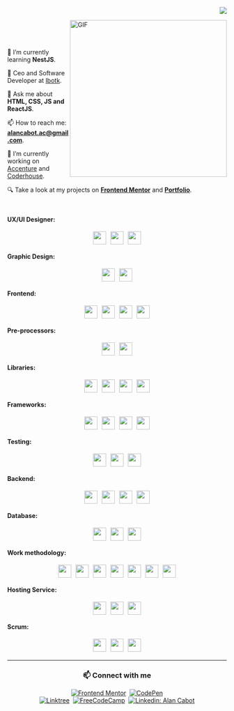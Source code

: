 <p align="right">
  <a href="https://github.com/alanmartinc"><img src="https://img.shields.io/github/followers/alanmartinc?label=follow&style=social" /></a>
</p>

<img align="right" alt="GIF" src="https://user-images.githubusercontent.com/90595158/211714560-d889e973-e44e-45bb-a4f1-6901c269837b.svg" width="360px"/>

<br>
<br>
<br>

🌱 I’m currently learning **NestJS**.

🦾 Ceo and Software Developer at [Ibotk](https://www.ibotk.com/).

💬 Ask me about **HTML, CSS, JS and ReactJS**.

📫 How to reach me: **alancabot.ac@gmail.com**.

🎯 I’m currently working on [Accenture](https://www.accenture.com/ar-es) and  [Coderhouse](https://www.coderhouse.com/).

🔍 Take a look at my projects on [**Frontend Mentor**](https://www.frontendmentor.io/profile/alanmartinc) and [**Portfolio**](https://portfolio-alan-martin-cabot.netlify.app/projects.html).

<br>

**UX/UI Designer:** 

<div style="display: flex; flex-direction: row; justify-content: center;">
  <img src="https://cdn.svgporn.com/logos/adobe-xd.svg" width="30px" height="30px" hspace="5" vspace="5"/>
  <img src="https://cdn.svgporn.com/logos/figma.svg" width="30px" height="30px" hspace="5" vspace="5"/>
  <img src="https://cdn.svgporn.com/logos/sketch.svg" width="30px" height="30px" hspace="5" vspace="5"/>
</div>

**Graphic Design:** 

<div style="display: flex; flex-direction: row; justify-content: center;">
  <img src="https://cdn.svgporn.com/logos/adobe-illustrator.svg" width="30px" hspace="5" vspace="5"/>
  <img src="https://cdn.svgporn.com/logos/adobe-photoshop.svg" width="30px" hspace="5" vspace="5"/>
</div>

**Frontend:** 

<div style="display: flex; flex-direction: row; justify-content: center;">
  <img src="https://cdn.svgporn.com/logos/html-5.svg" width="30px" height="30px" hspace="5" vspace="5"/>
  <img src="https://cdn.svgporn.com/logos/css-3.svg" width="30px" height="30px" hspace="5" vspace="5"/>
  <img src="https://cdn.svgporn.com/logos/javascript.svg" width="30px" height="30px" hspace="5" vspace="5"/>
  <img src="https://cdn.svgporn.com/logos/typescript-icon.svg" width="30px" height="30px" hspace="5" vspace="5"/>
</div>

**Pre-processors:** 
 
<div style="display: flex; flex-direction: row; justify-content: center;">
  <img src="https://cdn.svgporn.com/logos/sass.svg" width="30px" height="30px" hspace="5" vspace="5"/>
  <img src="https://cdn.svgporn.com/logos/less.svg" width="30px" height="30px" hspace="5" vspace="5"/>
</div>

**Libraries:** 
 
<div style="display: flex; flex-direction: row; justify-content: center;">
  <img src="https://cdn.svgporn.com/logos/jquery.svg" width="30px" height="30px" hspace="5" vspace="5"/>
  <img src="https://cdn.svgporn.com/logos/immer.svg" width="30px" height="30px" hspace="5" vspace="5"/>
  <img src="https://cdn.svgporn.com/logos/ramda.svg" width="30px" height="30px" hspace="5" vspace="5"/>
  <img src="https://cdn.svgporn.com/logos/react.svg" width="30px" height="30px" hspace="5" vspace="5"/>
</div>

**Frameworks:** 
 
<div style="display: flex; flex-direction: row; justify-content: center;">
  <img src="https://cdn.svgporn.com/logos/bootstrap.svg" width="30px" height="30px" hspace="5" vspace="5"/>
  <img src="https://cdn.svgporn.com/logos/django-icon.svg" width="30px" height="30px" hspace="5" vspace="5"/>
  <img src="https://cdn.svgporn.com/logos/angular-icon.svg" width="30px" height="30px" hspace="5" vspace="5"/> 
  <img src="https://cdn.svgporn.com/logos/nextjs.svg" width="30px" height="30px" hspace="5" vspace="5"/>
</div>

**Testing:** 
 
<div style="display: flex; flex-direction: row; justify-content: center;">
  <img src="https://cdn.svgporn.com/logos/jest.svg" width="30px" height="30px" hspace="5" vspace="5"/>
  <img src="https://cdn.svgporn.com/logos/testing-library.svg" width="30px" height="30px" hspace="5" vspace="5"/>
  <img src="https://cdn.svgporn.com/logos/cypress.svg" width="30px" height="30px" hspace="5" vspace="5"/>
</div>

**Backend:** 
 
<div style="display: flex; flex-direction: row; justify-content: center;">
  <img src="https://cdn.svgporn.com/logos/nodejs-icon.svg" width="30px" height="30px" hspace="5" vspace="5"/>
  <img src="https://cdn.svgporn.com/logos/php.svg" width="30px" height="30px" hspace="5" vspace="5"/>
  <img src="https://cdn.svgporn.com/logos/python.svg" width="30px" height="30px" hspace="5" vspace="5"/>
  <img src="https://cdn.svgporn.com/logos/nestjs.svg" width="30px" height="30px" hspace="5" vspace="5"/>
</div>

**Database:** 
 
<div style="display: flex; flex-direction: row; justify-content: center;">
  <img src="https://cdn.svgporn.com/logos/mysql.svg" width="30px" height="30px" hspace="5" vspace="5"/>
  <img src="https://cdn.svgporn.com/logos/mongodb.svg" width="30px" height="30px" hspace="5" vspace="5"/> 
  <img src="https://cdn.svgporn.com/logos/typeorm.svg" width="30px" height="30px" hspace="5" vspace="5"/>
</div>

**Work methodology:** 
 
<div style="display: flex; flex-direction: row; justify-content: center;">
  <img src="https://cdn.svgporn.com/logos/jenkins.svg" width="30px" height="30px" hspace="5" vspace="5"/> 
  <img src="https://cdn.svgporn.com/logos/openshift.svg" width="30px" height="30px" hspace="5" vspace="5"/>  
  <img src="https://cdn.svgporn.com/logos/kibana.svg" width="30px" height="30px" hspace="5" vspace="5"/>  
  <img src="https://cdn.svgporn.com/logos/appdynamics.svg" width="30px" height="30px" hspace="5" vspace="5"/>
  <img src="https://cdn.svgporn.com/logos/docker-icon.svg" width="30px" height="30px" hspace="5" vspace="5"/> 
  <img src="https://cdn.svgporn.com/logos/postman.svg" width="30px" height="30px" hspace="5" vspace="5"/> 
  <img src="https://cdn.svgporn.com/logos/swagger.svg" width="30px" height="30px" hspace="5" vspace="5"/>
</div>

**Hosting Service:**

<div style="display: flex; flex-direction: row; justify-content: center;">
  <img src="https://cdn.svgporn.com/logos/github-icon.svg" width="30px" height="30px" hspace="5" vspace="5" />
  <img src="https://cdn.svgporn.com/logos/gitlab.svg" width="30px" height="30px" hspace="5" vspace="5"/>
  <img src="https://cdn.svgporn.com/logos/bitbucket.svg" width="30px" height="30px" hspace="5" vspace="5"/>  
</div>

**Scrum:** 

<div style="display: flex; flex-direction: row; justify-content: center;">
  <img src="https://cdn.svgporn.com/logos/jira.svg" width="30px" height="30px" hspace="5" vspace="5" /> 
  <img src="https://cdn.svgporn.com/logos/trello.svg" width="30px" height="30px" hspace="5" vspace="5" />  
  <img src="https://cdn.svgporn.com/logos/slack-icon.svg" width="30px" height="30px" hspace="5" vspace="5"/>
</div>

---

<h3 align="center">📫 Connect with me</h3>

<div align = "center"> 

[![Frontend Mentor](https://img.shields.io/badge/-Frontend%20Mentor-5F3DC4?style=for-the-badge&logo=FrontendMentor&logoColor=white&link=https://www.frontendmentor.io/profile/alanmartinc)](https://www.frontendmentor.io/profile/alanmartinc)&nbsp;
[![CodePen](https://img.shields.io/badge/-CodePen-000000?style=for-the-badge&logo=CodePen&logoColor=white&link=https://codepen.io/alanmartinc)](https://codepen.io/alanmartinc)
<br>
[![Linktree](https://img.shields.io/badge/-Linktree-39e09b?&style=for-the-badge&logo=linktree&logoColor=white&link=https://linktr.ee/alanmartinc)](https://linktr.ee/alanmartinc)&nbsp;
[![FreeCodeCamp](https://img.shields.io/badge/-FreeCodeCamp-0A0A23?style=for-the-badge&logo=FreeCodeCamp&logoColor=white&link=https://www.freecodecamp.org/alanmartinc)](https://www.freecodecamp.org/alanmartinc)&nbsp;
[![Linkedin: Alan Cabot](https://img.shields.io/badge/-linkedin-blue?style=for-the-badge&logo=Linkedin&logoColor=white&link=https://www.linkedin.com/in/alan-cabot)](https://www.linkedin.com/in/alan-cabot/)
  
</div>
